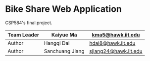 # Bike Share Web Application

CSP584's final project.

|Team Leader|Kaiyue Ma| kma5@hawk.iit.edu|
|---|---|---
|Author|Hangqi Dai| hdai8@hawk.iit.edu|
|Author|Sanchuang Jiang| sjiang24@hawk.iit.edu|